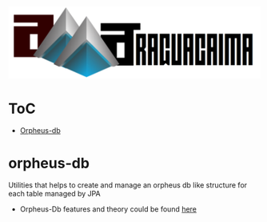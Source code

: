 ![amma logo](./docs/resources/amma-logo-full-2.png "AmMa Logo")

ToC
===
  * [Orpheus-db](#orpheus-db)


orpheus-db
===

Utilities that helps to create and manage an orpheus db like structure for each table managed by JPA

* Orpheus-Db features and theory could be found [here](http://orpheus-db.github.io/)